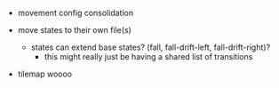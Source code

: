 - movement config consolidation
- move states to their own file(s)
  - states can extend base states? (fall, fall-drift-left, fall-drift-right)?
    - this might really just be having a shared list of transitions

- tilemap woooo
